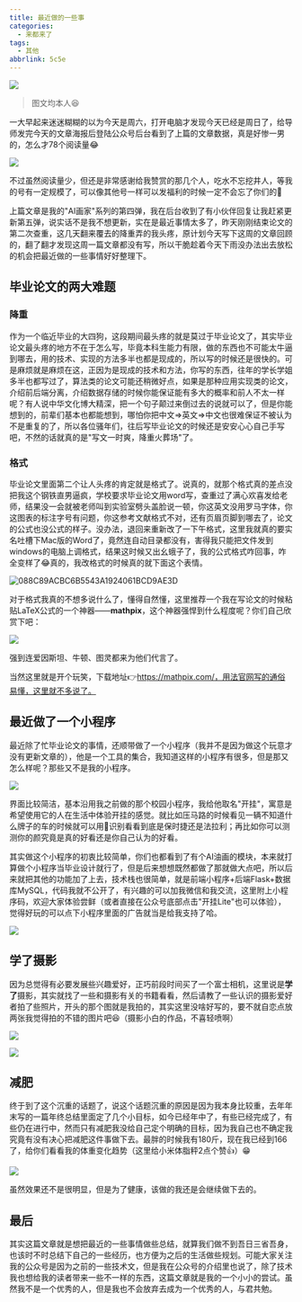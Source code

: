 ```yaml
---
title: 最近做的一些事
categories:
  - 来都来了
tags:
  - 其他
abbrlink: 5c5e
---
```


![](http://ww4.sinaimg.cn/large/006tNc79ly1g3epl0m4sbj31hc0u04bq.jpg)

> 图文均本人😆

一大早起来迷迷糊糊的以为今天是周六，打开电脑才发现今天已经是周日了，给导师发完今天的文章海报后登陆公众号后台看到了上篇的文章数据，真是好惨一男的，怎么才78个阅读量😂

![](http://ww4.sinaimg.cn/large/006tNc79ly1g3ep9mksv8j314e066gpz.jpg)

不过虽然阅读量少，但还是非常感谢给我赞赏的那几个人，吃水不忘挖井人，等我的号有一定规模了，可以像其他号一样可以发福利的时候一定不会忘了你们的🌹

上篇文章是我的"AI画家"系列的第四弹，我在后台收到了有小伙伴回复让我赶紧更新第五弹，说实话不是我不想更新，实在是最近事情太多了，昨天刚刚结束论文的第二次查重，这几天翻来覆去的降重弄的我头疼，原计划今天写下这周的文章回顾的，翻了翻才发现这周一篇文章都没有写，所以干脆趁着今天下雨没办法出去放松的机会把最近做的一些事情好好整理下。

## 毕业论文的两大难题

### 降重

作为一个临近毕业的大四狗，这段期间最头疼的就是莫过于毕业论文了，其实毕业论文最头疼的地方不在于怎么写，毕竟本科生能力有限，做的东西也不可能太牛逼到哪去，用的技术、实现的方法多半也都是现成的，所以写的时候还是很快的。可是麻烦就是麻烦在这，正因为是现成的技术和方法，你写的东西，往年的学长学姐多半也都写过了，算法类的论文可能还稍微好点，如果是那种应用实现类的论文，介绍前后端分离，介绍数据存储的时候你能保证能有多大的概率和前人不太一样呢？有人说中华文化博大精深，把一个句子颠过来倒过去的说就可以了，但是你能想到的，前辈们基本也都能想到，哪怕你把中文=>英文=>中文也很难保证不被认为不是重复的了，所以各位骚年们，往后写毕业论文的时候还是安安心心自己手写吧，不然的话就真的是"写文一时爽，降重火葬场"了。

### 格式

毕业论文里面第二个让人头疼的肯定就是格式了。说真的，就那个格式真的差点没把我这个钢铁直男逼疯，学校要求毕业论文用word写，查重过了满心欢喜发给老师，结果没一会就被老师叫到实验室劈头盖脸说一顿，你这英文没用罗马字体，你这图表的标注字号有问题，你这参考文献格式不对，还有页眉页脚到哪去了，论文的公式也没公式的样子。没办法，退回来重新改了一下午格式，这里我就真的要实名吐槽下Mac版的Word了，竟然连自动目录都没有，害得我只能把文件发到windows的电脑上调格式，结果这时候又出幺蛾子了，我的公式格式咋回事，咋全变样了😂真的，我改格式的时候真的就下面这个表情。

![088C89ACBC6B5543A1924061BCD9AE3D](http://ww4.sinaimg.cn/large/006tNc79ly1g3eq4k1aq0j306o06oq2u.jpg)

对于格式我真的不想多说什么了，懂得自然懂，这里推荐一个我在写论文的时候粘贴LaTeX公式的一个神器——**mathpix**，这个神器强悍到什么程度呢？你们自己欣赏下吧：

![](http://ww4.sinaimg.cn/large/006tNc79ly1g3eqar2m3ej31ww0k4grh.jpg)

强到连爱因斯坦、牛顿、图灵都来为他们代言了。

当然这里就是开个玩笑，下载地址👉https://mathpix.com/，用法官网写的通俗易懂，这里就不多说了。

## 最近做了一个小程序

最近除了忙毕业论文的事情，还顺带做了一个小程序（我并不是因为做这个玩意才没有更新文章的），他是一个工具的集合，我知道这样的小程序有很多，但是那又怎么样呢？那些又不是我的小程序。

![](http://ww2.sinaimg.cn/bmiddle/006tNc79ly1g3eqny9n3mj30no15i420.jpg)

界面比较简洁，基本沿用我之前做的那个校园小程序，我给他取名"开挂"，寓意是希望使用它的人在生活中体验开挂的感觉。就比如压马路的时候看见一辆不知道什么牌子的车的时候就可以用🚗识别看看到底是保时捷还是法拉利；再比如你可以测测你的颜究竟是真的好看还是你自己认为的好看。

其实做这个小程序的初衷比较简单，你们也都看到了有个AI油画的模块，本来就打算做个小程序当毕业设计就行了，但是后来想想既然都做了那就做大点吧，所以后来就把其他的功能加了上去，技术栈也很简单，就是前端小程序+后端Flask+数据库MySQL，代码我就不公开了，有兴趣的可以加我微信和我交流，这里附上小程序码，欢迎大家体验尝鲜（或者直接在公众号底部点击"开挂Lite"也可以体验），觉得好玩的可以点下小程序里面的广告就当是给我支持了哈。

![](http://ww3.sinaimg.cn/large/006tNc79ly1g3eqxr8qqgj3076076gmg.jpg)

## 学了摄影

因为总觉得有必要发展些兴趣爱好，正巧前段时间买了一个富士相机，这里说是**学了**摄影，其实就找了一些和摄影有关的书籍看看，然后请教了一些认识的摄影爱好者拍了些照片，开头的那个图就是我拍的，其实这里没啥好写的，要不就自恋点放两张我觉得拍的不错的图片吧😆（摄影小白的作品，不喜轻喷啊）

![](http://ww2.sinaimg.cn/large/006tNc79ly1g3er6m8fahj31hd0u01kd.jpg)

![](http://ww3.sinaimg.cn/large/006tNc79ly1g3er7w5ijzj31hc0u016o.jpg)

## 减肥

终于到了这个沉重的话题了，说这个话题沉重的原因是因为我本身比较重，去年年末写的一篇年终总结里面定了几个小目标，如今已经年中了，有些已经完成了，有些仍在进行中，然而只有减肥我没给自己定个明确的目标，因为我自己也不确定我究竟有没有决心把减肥这件事做下去。最胖的时候我有180斤，现在我已经到166了，给你们看看我的体重变化趋势（这里给小米体脂秤2点个赞👍）😁

![](http://ww2.sinaimg.cn/bmiddle/006tNc79ly1g3erjh3aeqj30u01fodi8.jpg)

虽然效果还不是很明显，但是为了健康，该做的我还是会继续做下去的。

## 最后

其实这篇文章就是想把最近的一些事情做些总结，就算我们做不到吾日三省吾身，也该时不时总结下自己的一些经历，也方便为之后的生活做些规划。可能大家关注我的公众号是因为之前的一些技术文，但是我在公众号的介绍里也说了，除了技术我也想给我的读者带来一些不一样的东西，这篇文章就是我的一个小小的尝试。虽然我不是一个优秀的人，但是我也不会放弃去成为一个优秀的人，与君共勉。

